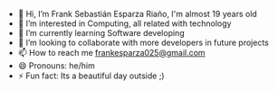 - 👋 Hi, I’m Frank Sebastián Esparza Riaño, I'm almost 19 years old
- 👀 I’m interested in Computing, all related with technology
- 🌱 I’m currently learning Software developing
- 💞️ I’m looking to collaborate with more developers in future projects
- 📫 How to reach me frankesparza025@gmail.com
- 😄 Pronouns: he/him
- ⚡ Fun fact: Its a beautiful day outside ;)

<!---
FrankIsInDaHouse/FrankIsInDaHouse is a ✨ special ✨ repository because its `README.md` (this file) appears on your GitHub profile.
You can click the Preview link to take a look at your changes.
--->
